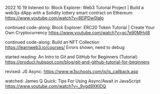 2022 10 19
listened to: Block Explorer: Web3 Tutorial Project | Build a web3js dApp with a Solidity lottery smart contract on Ethereum
	https://www.youtube.com/watch?v=8ElPDw0laIo

continued code-along: Block Explorer: ERC20 Token Tutorial | Create Your Own Cryptocurrency
	https://www.youtube.com/watch?v=gc7e90MHvl8

continued code-along: Build an NFT Collection
	https://learnweb3.io/courses/
	Errors shown, need to debug

started reading: An Intro to Git and GitHub for Beginners (Tutorial)
	https://product.hubspot.com/blog/git-and-github-tutorial-for-beginners

revised: JS Async:
	https://www.w3schools.com/js/js_callback.asp

watched: James Q Quick: Tips For Using Async/Await in JavaScript
	https://www.youtube.com/watch?v=_9vgd9XKlDQ